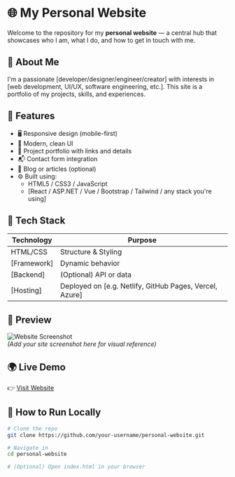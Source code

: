 # 🌐 My Personal Website

Welcome to the repository for my **personal website** — a central hub that showcases who I am, what I do, and how to get in touch with me.

## 🧠 About Me

I'm a passionate [developer/designer/engineer/creator] with interests in [web development, UI/UX, software engineering, etc.]. This site is a portfolio of my projects, skills, and experiences.

## 🚀 Features

- 🖥️ Responsive design (mobile-first)
- 🌈 Modern, clean UI
- 📁 Project portfolio with links and details
- 📬 Contact form integration
- 📜 Blog or articles (optional)
- ⚙️ Built using:  
  - HTML5 / CSS3 / JavaScript  
  - [React / ASP.NET / Vue / Bootstrap / Tailwind / any stack you're using]

## 🔧 Tech Stack

| Technology | Purpose             |
|------------|---------------------|
| HTML/CSS   | Structure & Styling |
| [Framework] | Dynamic behavior    |
| [Backend]  | (Optional) API or data |
| [Hosting]  | Deployed on [e.g. Netlify, GitHub Pages, Vercel, Azure] |

## 📸 Preview

![Website Screenshot](preview.png)  
*(Add your site screenshot here for visual reference)*

## 🌍 Live Demo

👉 [Visit Website](https://your-website-link.com)

## 📂 How to Run Locally

```bash
# Clone the repo
git clone https://github.com/your-username/personal-website.git

# Navigate in
cd personal-website

# (Optional) Open index.html in your browser
